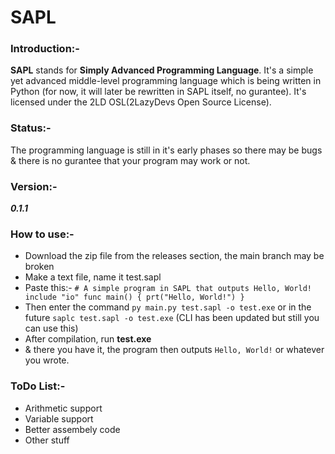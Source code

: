# SAPL

### Introduction:- 
**SAPL** stands for **Simply Advanced Programming Language**. It's a simple yet advanced middle-level programming language which is being written in Python (for now, it will later be rewritten in SAPL itself, no gurantee). It's licensed under the 2LD OSL(2LazyDevs Open Source License).
### Status:-
The programming language is still in it's early phases so there may be bugs & there is no gurantee that your program may work or not. 
### Version:- 
***0.1.1***
### How to use:-
- Download the zip file from the releases section, the main branch may be broken
- Make a text file, name it test.sapl
- Paste this:-
 ` # A simple program in SAPL that outputs Hello, World!
   include "io"
   func main() {
   prt("Hello, World!")
   }
  `
- Then enter the command `py main.py test.sapl -o test.exe` or in the future `saplc test.sapl -o test.exe` (CLI has been updated but still you can use this)
- After compilation, run **test.exe**
- & there you have it, the program then outputs `Hello, World!` or whatever you wrote.
### ToDo List:-
- Arithmetic support
- Variable support
- Better assembely code
- Other stuff
